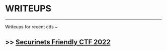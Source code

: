 # WRITEUPS
---

Writeups for recent ctfs ~

## >> [Securinets Friendly CTF 2022](./Securinets_Friendly_CTF_2022/WRITEUP.md)

